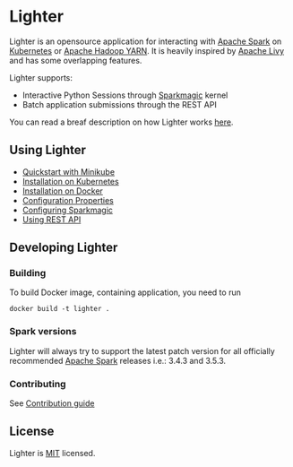 # Lighter

Lighter is an opensource application for interacting with [Apache Spark](https://spark.apache.org/) on [Kubernetes](https://kubernetes.io/) or [Apache Hadoop YARN](https://hadoop.apache.org/docs/current/hadoop-yarn/hadoop-yarn-site/YARN.html). It is heavily inspired by [Apache Livy](https://livy.incubator.apache.org/) and has some overlapping features.

Lighter supports:
- Interactive Python Sessions through [Sparkmagic](https://github.com/jupyter-incubator/sparkmagic) kernel
- Batch application submissions through the REST API

You can read a breaf description on how Lighter works [here](./docs/architecture.md).

## Using Lighter
- [Quickstart with Minikube](./quickstart/README.md)
- [Installation on Kubernetes](./docs/kubernetes.md)
- [Installation on Docker](./docs/docker.md)
- [Configuration Properties](./docs/configuration.md)
- [Configuring Sparkmagic](./docs/sparkmagic.md)
- [Using REST API](./docs/rest.md)

## Developing Lighter

### Building

To build Docker image, containing application, you need to run

```
docker build -t lighter .
```

### Spark versions

Lighter will always try to support the latest patch version for all officially recommended [Apache Spark](https://spark.apache.org/) releases i.e.: 3.4.3 and 3.5.3.

### Contributing

See [Contribution guide](./docs/CONTRIBUTING.md)

## License

Lighter is [MIT](./LICENSE.txt) licensed.

